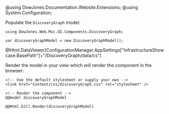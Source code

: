 ﻿@using DowJones.Documentation.Website.Extensions;
@using System.Configuration;

Populate the `DiscoveryGraph` model:

	using DowJones.Web.Mvc.UI.Components.DiscoveryGraph;

	var discoveryGraphModel = new DiscoveryGraphModel();
	
@Html.DataViewer(ConfigurationManager.AppSettings["InfrastructureShowcase.BasePath"]+"/DiscoveryGraph/data/cs")

Render the model in your view which will render the component in the browser:

	<!-- Use the default stylesheet or supply your own -->
	<link href="Content/css/discoveryGraph.css" rel="stylesheet" />
	
	<!-- Render the component -->
	@@model discoveryGraphModel

	@@Html.DJ().Render(discoveryGraphModel)	